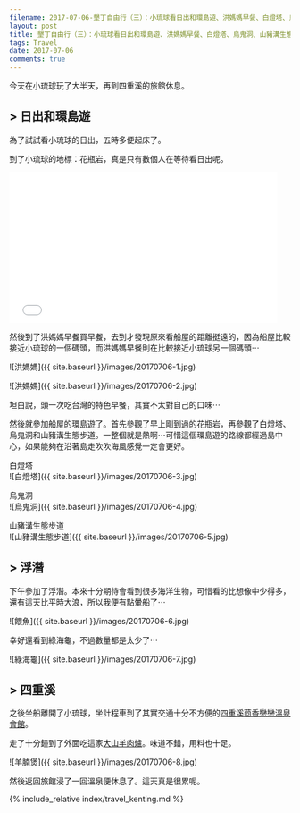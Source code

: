 ```yaml
---
filename: 2017-07-06-墾丁自由行（三）：小琉球看日出和環島遊、洪媽媽早餐、白燈塔、烏鬼洞、山豬溝生態步道、四重溪茴香戀戀溫泉會館、大山羊肉爐.md
layout: post
title: 墾丁自由行（三）：小琉球看日出和環島遊、洪媽媽早餐、白燈塔、烏鬼洞、山豬溝生態步道、四重溪茴香戀戀溫泉會館、大山羊肉爐
tags: Travel
date: 2017-07-06
comments: true
---
```


今天在小琉球玩了大半天，再到四重溪的旅館休息。

## > 日出和環島遊

為了試試看小琉球的日出，五時多便起床了。

到了小琉球的地標：花瓶岩，真是只有數個人在等待看日出呢。

<iframe width="480" height="270" src="{{ side.baseurl }}/images/20170706-1.MOV" volume="0" frameborder="0"> </iframe>

然後到了洪媽媽早餐買早餐，去到才發現原來看船屋的距離挺遠的，因為船屋比較接近小琉球的一個碼頭，而洪媽媽早餐則在比較接近小琉球另一個碼頭⋯

![洪媽媽]({{ site.baseurl }}/images/20170706-1.jpg)

![洪媽媽]({{ site.baseurl }}/images/20170706-2.jpg)

坦白說，頭一次吃台灣的特色早餐，其實不太對自己的口味⋯

然後就參加船屋的環島遊了。首先參觀了早上剛到過的花瓶岩，再參觀了白燈塔、烏鬼洞和山豬溝生態步道。一整個就是熱啊⋯可惜這個環島遊的路線都經過島中心，如果能夠在沿著島走吹吹海風感覺一定會更好。

白燈塔  
![白燈塔]({{ site.baseurl }}/images/20170706-3.jpg)

烏鬼洞  
![烏鬼洞]({{ site.baseurl }}/images/20170706-4.jpg)

山豬溝生態步道  
![山豬溝生態步道]({{ site.baseurl }}/images/20170706-5.jpg)

## > 浮潛

下午參加了浮潛。本來十分期待會看到很多海洋生物，可惜看的比想像中少得多，還有這天比平時大浪，所以我便有點暈船了⋯

![餵魚]({{ site.baseurl }}/images/20170706-6.jpg)

幸好還看到綠海龜，不過數量都是太少了⋯

![綠海龜]({{ site.baseurl }}/images/20170706-7.jpg)

## > 四重溪

之後坐船離開了小琉球，坐計程車到了其實交通十分不方便的[四重溪茴香戀戀溫泉會館](http://www.fennel.com.tw)。

走了十分鐘到了外面吃這家[大山羊肉爐](http://uukt.com.tw/kenting/2822)。味道不錯，用料也十足。

![羊腩煲]({{ site.baseurl }}/images/20170706-8.jpg)

然後返回旅館浸了一回溫泉便休息了。這天真是很累呢。

{% include_relative index/travel_kenting.md %}
